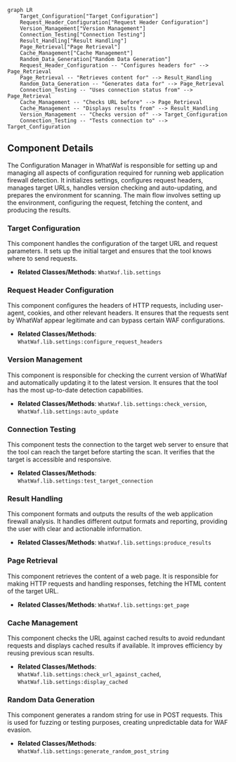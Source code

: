 ```mermaid
graph LR
    Target_Configuration["Target Configuration"]
    Request_Header_Configuration["Request Header Configuration"]
    Version_Management["Version Management"]
    Connection_Testing["Connection Testing"]
    Result_Handling["Result Handling"]
    Page_Retrieval["Page Retrieval"]
    Cache_Management["Cache Management"]
    Random_Data_Generation["Random Data Generation"]
    Request_Header_Configuration -- "Configures headers for" --> Page_Retrieval
    Page_Retrieval -- "Retrieves content for" --> Result_Handling
    Random_Data_Generation -- "Generates data for" --> Page_Retrieval
    Connection_Testing -- "Uses connection status from" --> Page_Retrieval
    Cache_Management -- "Checks URL before" --> Page_Retrieval
    Cache_Management -- "Displays results from" --> Result_Handling
    Version_Management -- "Checks version of" --> Target_Configuration
    Connection_Testing -- "Tests connection to" --> Target_Configuration
```

## Component Details

The Configuration Manager in WhatWaf is responsible for setting up and managing all aspects of configuration required for running web application firewall detection. It initializes settings, configures request headers, manages target URLs, handles version checking and auto-updating, and prepares the environment for scanning. The main flow involves setting up the environment, configuring the request, fetching the content, and producing the results.

### Target Configuration
This component handles the configuration of the target URL and request parameters. It sets up the initial target and ensures that the tool knows where to send requests.
- **Related Classes/Methods**: `WhatWaf.lib.settings`

### Request Header Configuration
This component configures the headers of HTTP requests, including user-agent, cookies, and other relevant headers. It ensures that the requests sent by WhatWaf appear legitimate and can bypass certain WAF configurations.
- **Related Classes/Methods**: `WhatWaf.lib.settings:configure_request_headers`

### Version Management
This component is responsible for checking the current version of WhatWaf and automatically updating it to the latest version. It ensures that the tool has the most up-to-date detection capabilities.
- **Related Classes/Methods**: `WhatWaf.lib.settings:check_version`, `WhatWaf.lib.settings:auto_update`

### Connection Testing
This component tests the connection to the target web server to ensure that the tool can reach the target before starting the scan. It verifies that the target is accessible and responsive.
- **Related Classes/Methods**: `WhatWaf.lib.settings:test_target_connection`

### Result Handling
This component formats and outputs the results of the web application firewall analysis. It handles different output formats and reporting, providing the user with clear and actionable information.
- **Related Classes/Methods**: `WhatWaf.lib.settings:produce_results`

### Page Retrieval
This component retrieves the content of a web page. It is responsible for making HTTP requests and handling responses, fetching the HTML content of the target URL.
- **Related Classes/Methods**: `WhatWaf.lib.settings:get_page`

### Cache Management
This component checks the URL against cached results to avoid redundant requests and displays cached results if available. It improves efficiency by reusing previous scan results.
- **Related Classes/Methods**: `WhatWaf.lib.settings:check_url_against_cached`, `WhatWaf.lib.settings:display_cached`

### Random Data Generation
This component generates a random string for use in POST requests. This is used for fuzzing or testing purposes, creating unpredictable data for WAF evasion.
- **Related Classes/Methods**: `WhatWaf.lib.settings:generate_random_post_string`